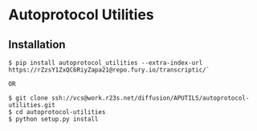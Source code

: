 # Autoprotocol Utilities


## Installation

	$ pip install autoprotocol_utilities --extra-index-url https://rZzsY1ZxQC6RiyZapa21@repo.fury.io/transcriptic/`

	OR
	
    $ git clone ssh://vcs@work.r23s.net/diffusion/APUTILS/autoprotocol-utilities.git
    $ cd autoprotocol-utilities
    $ python setup.py install